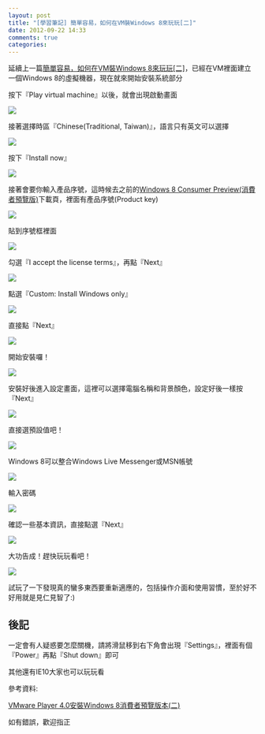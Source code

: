 ```yaml
---
layout: post
title: "[學習筆記] 簡單容易，如何在VM裝Windows 8來玩玩[二]"
date: 2012-09-22 14:33
comments: true
categories: 
---
```


延續上一篇<a href="http://blog.rx836.tw/blog/vmware-windows-8/" target="_blank">簡單容易，如何在VM裝Windows 8來玩玩[二]</a>，已經在VM裡面建立一個Windows 8的虛擬機器，現在就來開始安裝系統部分

<!--more-->

按下『Play virtual machine』以後，就會出現啟動畫面

<img src="https://lh5.googleusercontent.com/-81H0bQbP8eA/UFyf5ev3TRI/AAAAAAAABko/QD4Y-GM2JIk/s903/12.jpg"  />

接著選擇時區『Chinese(Traditional, Taiwan)』，語言只有英文可以選擇

<img src="https://lh5.googleusercontent.com/-fBKS1fGZlDk/UFyf5xfRyCI/AAAAAAAABk0/G6XGhTOasN0/s903/13.jpg"  />

按下『Install now』

<img src="https://lh6.googleusercontent.com/-Ax-DPQyxZbc/UFyf57uCRkI/AAAAAAAABk4/rU9T-QxMrro/s903/14.jpg"  />

接著會要你輸入產品序號，這時候去之前的<a href="http://windows.microsoft.com/en-US/windows-8/iso" target="_blank">Windows 8 Consumer Preview(消費者預覽版)</a>下載頁，裡面有產品序號(Product key)

<img src="https://lh3.googleusercontent.com/-_d98Gtqnc3c/UFyf6UuvMiI/AAAAAAAABlA/p7N_61eQRGI/s860/15.jpg"  />

貼到序號框裡面

<img src="https://lh4.googleusercontent.com/-oAOyYz0Eokg/UFyf7GrLx5I/AAAAAAAABlU/y3q_YM9AnO8/s903/16.jpg"  />

勾選『I accept the license terms』，再點『Next』

<img src="https://lh6.googleusercontent.com/-NfbwsgksSwI/UFyf7X8MNPI/AAAAAAAABlQ/6-uWUpfp9xc/s903/17.jpg"  />

點選『Custom: Install Windows only』

<img src="https://lh6.googleusercontent.com/-Qkt-zeuyf_8/UFyf7r9zNMI/AAAAAAAABlY/bY8Szlo-ibA/s903/18.jpg"  />

直接點『Next』

<img src="https://lh3.googleusercontent.com/-kCW-XYnx_SI/UFyf8Qalj0I/AAAAAAAABl0/9LZ4DNqWYeQ/s903/19.jpg"  />

開始安裝囉！

<img src="https://lh6.googleusercontent.com/-JFPiO0_vHPo/UFyf8jljh2I/AAAAAAAABlo/X-ZpEfFo5_0/s903/20.jpg"  />

安裝好後進入設定畫面，這裡可以選擇電腦名稱和背景顏色，設定好後一樣按『Next』

<img src="https://lh4.googleusercontent.com/-J08q-P3IoD0/UFyf9qrlE9I/AAAAAAAABl8/ZslAPvFNBmg/s903/21.jpg"  />

直接選預設值吧！

<img src="https://lh4.googleusercontent.com/-bZOZ2SRntoc/UFyf-HMrfOI/AAAAAAAABmE/a0fcU4Ir3WY/s903/22.jpg"  />

Windows 8可以整合Windows Live Messenger或MSN帳號

<img src="https://lh5.googleusercontent.com/-YjC4_qJCucU/UFyf_MjclJI/AAAAAAAABmc/B7zdknpEmD8/s903/23.jpg"  />

輸入密碼

<img src="https://lh5.googleusercontent.com/-e7oYsxfVAaM/UFyf_E60dPI/AAAAAAAABmU/pa5aoZVvM_4/s903/24.jpg"  />

確認一些基本資訊，直接點選『Next』

<img src="https://lh5.googleusercontent.com/-pZErLzdxSCY/UFyf_4S1FmI/AAAAAAAABmk/cYWchJUWOaU/s903/25.jpg"  />

大功告成！趕快玩玩看吧！

<img src="https://lh3.googleusercontent.com/-62nz20DXDUM/UFygAq0QQ6I/AAAAAAAABmw/wkowZ3oShG8/s903/26.jpg"  />

試玩了一下發現真的蠻多東西要重新適應的，包括操作介面和使用習慣，至於好不好用就是見仁見智了:)

## 後記

一定會有人疑惑要怎麼關機，請將滑鼠移到右下角會出現『Settings』，裡面有個『Power』再點『Shut down』即可

其他還有IE10大家也可以玩玩看

參考資料:

<a href="http://blog.xuite.net/yh96301/blog/58184430" target="_blank">VMware Player 4.0安裝Windows 8消費者預覽版本(二)</a>

如有錯誤，歡迎指正